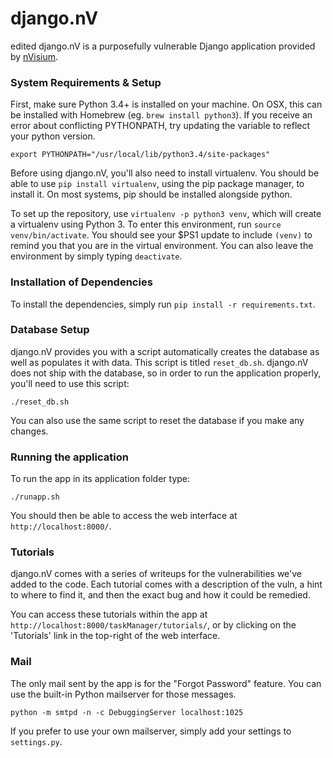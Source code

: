 django.nV
=========

edited django.nV is a purposefully vulnerable Django application provided by [nVisium](https://www.nvisium.com/).

### System Requirements & Setup 

First, make sure Python 3.4+ is installed on your machine. On OSX, this can be installed with Homebrew (eg. `brew install python3`). If you receive an error about conflicting PYTHONPATH, try updating the variable to reflect your python version.

```
export PYTHONPATH="/usr/local/lib/python3.4/site-packages"
```

Before using django.nV, you'll also need to install virtualenv. You should be able to use `pip install virtualenv`, using the pip package manager, to install it. On most systems, pip should be installed alongside python.

To set up the repository, use `virtualenv -p python3 venv`, which will create a virtualenv using Python 3. To enter this environment, run `source venv/bin/activate`. You should see your $PS1 update to include `(venv)` to remind you that you are in the virtual environment. You can also leave the environment by simply typing `deactivate`.

### Installation of Dependencies

To install the dependencies, simply run `pip install -r requirements.txt`.

### Database Setup

django.nV provides you with a script automatically creates the database as well as populates it with data. This script is titled `reset_db.sh`. django.nV does not ship with the database, so in order to run the application properly, you'll need to use this script:

    ./reset_db.sh

You can also use the same script to reset the database if you make any changes.

### Running the application
To run the app in its application folder type:

    ./runapp.sh

You should then be able to access the web interface at `http://localhost:8000/`.

### Tutorials

django.nV comes with a series of writeups for the vulnerabilities we've added to the code. Each tutorial comes with a description of the vuln, a hint to where to find it, and then the exact bug and how it could be remedied.

You can access these tutorials within the app at `http://localhost:8000/taskManager/tutorials/`, or by clicking on the 'Tutorials' link in the top-right of the web interface.

### Mail ###

The only mail sent by the app is for the "Forgot Password" feature. You can use the built-in Python mailserver for those messages.

    python -m smtpd -n -c DebuggingServer localhost:1025

If you prefer to use your own mailserver, simply add your settings to `settings.py`.
